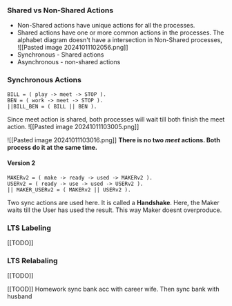 ### Shared vs Non-Shared Actions
- Non-Shared actions have unique actions for all the processes.
- Shared actions have one or more common actions in the processes.
The alphabet diagram doesn't have a intersection in Non-Shared processes,
![[Pasted image 20241011102056.png]]
- Synchronous - Shared actions
- Asynchronous - non-shared actions

### Synchronous Actions
```
BILL = ( play -> meet -> STOP ).
BEN = ( work -> meet -> STOP ).
||BILL_BEN = ( BILL || BEN ).
```
Since meet action is shared, both processes will wait till both finish the meet action.
![[Pasted image 20241011103005.png]]

![[Pasted image 20241011103016.png]]
**There is no two *meet* actions. Both process do it at the same time.**

#### Version 2

```
MAKERv2 = ( make -> ready -> used -> MAKERv2 ).
USERv2 = ( ready -> use -> used -> USERv2 ).
|| MAKER_USERv2 = ( MAKERv2 || USERv2 ).
```

Two sync actions are used here. It is called a **Handshake**.
Here, the Maker waits till the User has used the result. This way Maker doesnt overproduce.

### LTS Labeling
[[TODO]]
### LTS Relabaling
[[TODO]]


[[TOOD]] Homework sync bank acc with career wife. Then sync bank with husband

